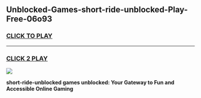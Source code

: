 
## Unblocked-Games-short-ride-unblocked-Play-Free-06o93
<h3>
<a href="https://premium76.site?title=short-ride-unblocked&ref=20M">CLICK TO PLAY</a></h3>
<hr>

<h3>
<a href="https://premium76.site?title=short-ride-unblocked&ref=20M">CLICK 2 PLAY</a>
  
</h3>

<a href="https://premium76.site?title=short-ride-unblocked&ref=19M"><img src="https://clearcache.store/games.png"></a>


**short-ride-unblocked games unblocked: Your Gateway to Fun and Accessible Online Gaming**
